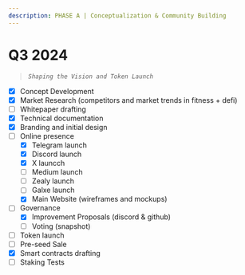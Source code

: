 ```yaml
---
description: PHASE A | Conceptualization & Community Building
---
```


# Q3 2024

> _`Shaping the Vision and Token Launch`_

* [x] Concept Development
* [x] Market Research (competitors and market trends in fitness + defi)
* [ ] Whitepaper drafting
* [x] Technical documentation
* [x] Branding and initial design
* [ ] Online presence
  * [x] Telegram launch
  * [x] Discord launch
  * [x] X launcch
  * [ ] Medium launch
  * [ ] Zealy launch
  * [ ] Galxe launch
  * [x] Main Website (wireframes and mockups)
* [ ] Governance
  * [x] Improvement Proposals (discord & github)
  * [ ] Voting (snapshot)
* [ ] Token launch
* [ ] Pre-seed Sale
* [x] Smart contracts drafting
* [ ] Staking Tests
